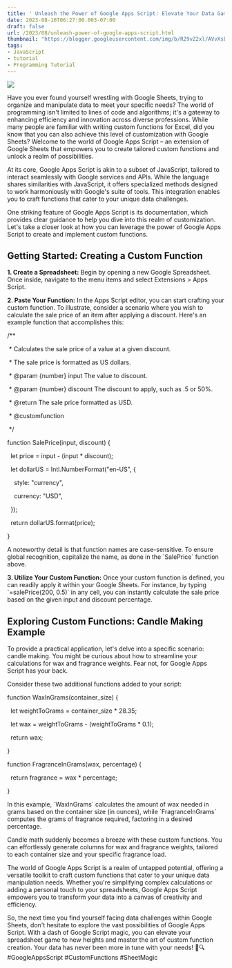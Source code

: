 ```yaml
---
title: ' Unleash the Power of Google Apps Script: Elevate Your Data Game'
date: 2023-08-16T06:27:00.003-07:00
draft: false
url: /2023/08/unleash-power-of-google-apps-script.html
thumbnail: "https://blogger.googleusercontent.com/img/b/R29vZ2xl/AVvXsEixUzrLu5xMgvddkmflsKrjM0k6IsK1tM-uuIVFN3FluvhSi3_jI-qH2Y7YNQeUufLstOQFYmsFwUrhfAR2HNAw77FdEs3AFa6b2VobmvSeqaoQyRfNZdHL1y9kG_aPuQp5pRVIIl-4KsD3BwAslMSjpu2UC1kh1aSn7Mf_LXo4EgS1pZhFdDRFg7kuUphJ/w640-h640/Google%20Sheets.png"
tags: 
- JavaScript
- tutorial
- Programming Tutorial
---
```


[![](https://blogger.googleusercontent.com/img/b/R29vZ2xl/AVvXsEixUzrLu5xMgvddkmflsKrjM0k6IsK1tM-uuIVFN3FluvhSi3_jI-qH2Y7YNQeUufLstOQFYmsFwUrhfAR2HNAw77FdEs3AFa6b2VobmvSeqaoQyRfNZdHL1y9kG_aPuQp5pRVIIl-4KsD3BwAslMSjpu2UC1kh1aSn7Mf_LXo4EgS1pZhFdDRFg7kuUphJ/w640-h640/Google%20Sheets.png)](https://blogger.googleusercontent.com/img/b/R29vZ2xl/AVvXsEixUzrLu5xMgvddkmflsKrjM0k6IsK1tM-uuIVFN3FluvhSi3_jI-qH2Y7YNQeUufLstOQFYmsFwUrhfAR2HNAw77FdEs3AFa6b2VobmvSeqaoQyRfNZdHL1y9kG_aPuQp5pRVIIl-4KsD3BwAslMSjpu2UC1kh1aSn7Mf_LXo4EgS1pZhFdDRFg7kuUphJ/s1080/Google%20Sheets.png)

  
  

Have you ever found yourself wrestling with Google Sheets, trying to organize and manipulate data to meet your specific needs? The world of programming isn't limited to lines of code and algorithms; it's a gateway to enhancing efficiency and innovation across diverse professions. While many people are familiar with writing custom functions for Excel, did you know that you can also achieve this level of customization with Google Sheets? Welcome to the world of Google Apps Script – an extension of Google Sheets that empowers you to create tailored custom functions and unlock a realm of possibilities.

  

At its core, Google Apps Script is akin to a subset of JavaScript, tailored to interact seamlessly with Google services and APIs. While the language shares similarities with JavaScript, it offers specialized methods designed to work harmoniously with Google's suite of tools. This integration enables you to craft functions that cater to your unique data challenges.

  

One striking feature of Google Apps Script is its documentation, which provides clear guidance to help you dive into this realm of customization. Let's take a closer look at how you can leverage the power of Google Apps Script to create and implement custom functions.

  

Getting Started: Creating a Custom Function
-------------------------------------------

**1\. Create a Spreadsheet:** Begin by opening a new Google Spreadsheet. Once inside, navigate to the menu items and select Extensions > Apps Script.

  

**2\. Paste Your Function:** In the Apps Script editor, you can start crafting your custom function. To illustrate, consider a scenario where you wish to calculate the sale price of an item after applying a discount. Here's an example function that accomplishes this:

  

/\*\*  

 \* Calculates the sale price of a value at a given discount.  

 \* The sale price is formatted as US dollars.  

 \* @param {number} input The value to discount.  

 \* @param {number} discount The discount to apply, such as .5 or 50%.  

 \* @return The sale price formatted as USD.  

 \* @customfunction 

 \*/

function SalePrice(input, discount) { 

  let price = input - (input \* discount); 

  let dollarUS = Intl.NumberFormat("en-US", { 

    style: "currency", 

    currency: "USD", 

  }); 

  return dollarUS.format(price); 

}

  

A noteworthy detail is that function names are case-sensitive. To ensure global recognition, capitalize the name, as done in the \`SalePrice\` function above.

  

**3\. Utilize Your Custom Function:** Once your custom function is defined, you can readily apply it within your Google Sheets. For instance, by typing \`=salePrice(200, 0.5)\` in any cell, you can instantly calculate the sale price based on the given input and discount percentage.

  

Exploring Custom Functions: Candle Making Example
-------------------------------------------------

To provide a practical application, let's delve into a specific scenario: candle making. You might be curious about how to streamline your calculations for wax and fragrance weights. Fear not, for Google Apps Script has your back.

  

Consider these two additional functions added to your script:

  

function WaxInGrams(container\_size) {

  let weightToGrams = container\_size \* 28.35;

  let wax = weightToGrams - (weightToGrams \* 0.1);

  return wax;

}

  

function FragranceInGrams(wax, percentage) {

  return fragrance = wax \* percentage;

}

  

  

In this example, \`WaxInGrams\` calculates the amount of wax needed in grams based on the container size (in ounces), while \`FragranceInGrams\` computes the grams of fragrance required, factoring in a desired percentage.

  

Candle math suddenly becomes a breeze with these custom functions. You can effortlessly generate columns for wax and fragrance weights, tailored to each container size and your specific fragrance load.

  

The world of Google Apps Script is a realm of untapped potential, offering a versatile toolkit to craft custom functions that cater to your unique data manipulation needs. Whether you're simplifying complex calculations or adding a personal touch to your spreadsheets, Google Apps Script empowers you to transform your data into a canvas of creativity and efficiency.

  

So, the next time you find yourself facing data challenges within Google Sheets, don't hesitate to explore the vast possibilities of Google Apps Script. With a dash of Google Script magic, you can elevate your spreadsheet game to new heights and master the art of custom function creation. Your data has never been more in tune with your needs! 🚀🔍 #GoogleAppsScript #CustomFunctions #SheetMagic